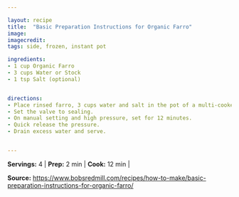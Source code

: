 ```yaml
---

layout: recipe
title:  "Basic Preparation Instructions for Organic Farro"
image: 
imagecredit: 
tags: side, frozen, instant pot

ingredients:
- 1 cup Organic Farro
- 3 cups Water or Stock
- 1 tsp Salt (optional)


directions:
- Place rinsed farro, 3 cups water and salt in the pot of a multi-cooker. 
- Set the valve to sealing.
- On manual setting and high pressure, set for 12 minutes.
- Quick release the pressure.
- Drain excess water and serve.


---
```


**Servings:** 4 | **Prep:** 2 min | **Cook:** 12 min | 

**Source:** https://www.bobsredmill.com/recipes/how-to-make/basic-preparation-instructions-for-organic-farro/
